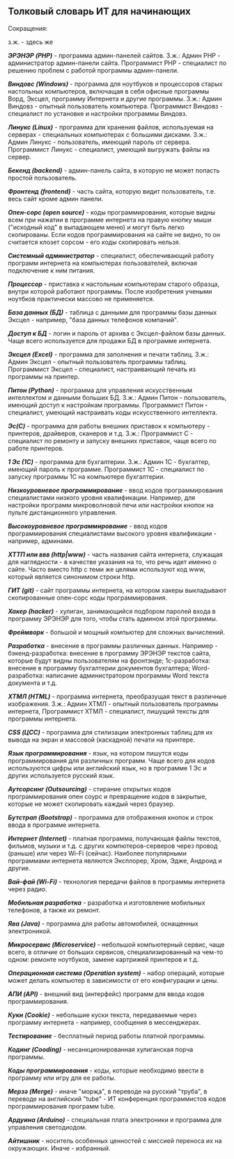 ## Толковый словарь ИТ для начинающих

Сокращения:

з.ж. - здесь же

***ЭРЭНЭР (PHP)*** - программа админ-панелей сайтов. З.ж.: Админ РНР - администратор админ-панели сайта. Программист РНР - специалист по решению проблем с работой программы админ-панели. 

***Виндовс (Windows)*** - программа для ноутбуков и процессоров старых настольных компьютеров, включащая в себя офисные программы Ворд, Эксцел, программу Интернета и другие программы. З.ж.: Админ Виндовз - опытный пользователь компьютера. Программист Виндовз - специалист по установке и настройки программы Виндовз.

***Линукс (Linux)*** - программа для хранения файлов, используемая на серверах - специальных компьютерах с большими дисками. З.ж.: Админ Линукс - пользователь, имеющий пароль от сервера. Программист Линукс - специалист, умеющий выгружать файлы на сервер. 

***Бекенд (backend)*** - админ-панель сайта, в которую не может попасть простой пользователь. 

***Фронтенд (frontend)*** - часть сайта, которую видит пользователь, т.е. весь сайт кроме админ панели. 

***Опен-сорс (open source)*** - коды программирования, которые видны всем при нажатии в программе интернета на правую кнопку мыши ("исходный код" в выпадающем меню) и могут быть легко скопированы. Если кодов программирования на сайте не видно, то он считается клозет сорсом - его коды скопировать нельзя. 

***Системный администратор*** - специалист, обеспечивающий работу программ интернета на компьютерах пользователей, включая подключение к ним питания.

***Процессор*** - приставка к настольным компьютерам старого образца, внутри которой работают программы. После изобретения учеными ноутбков практически массово не применяется.

***База данных (БД)*** - таблица с данными для программы базы данных Эксцел - например, "база данных телефонов компаний".

***Доступ к БД*** - логин и пароль от архива с Эксцел-файлом базы данных. Чаще всего используется для продажи БД в программе интернета. 

***Эксцел (Excel)*** - программа для заполнения и печати таблиц. З.ж.: Админ Эксцел - опытный пользователь программы таблиц. Программист Эксцел - специалист, настраивающий печать из программы на принтер.

***Питон (Python)*** - программа для управления искусственным интеллектом и данными больших БД. З.ж.: Админ Питон - пользователь, имеющий доступ к настройкам программы. Программист Питон - специалист, умеющий настраивать коды искусственного интеллекта. 

***Эс(C)*** - программа для работы внешних приставок к компьютеру - принтеров, драйверов, сканеров и т.д. З.ж.: Программист С - специалист по ремонту и запуску внешних приставок, чаще всего по работе принтеров. 

***1 Эс (1C)*** - программа для бухгалтерии.  З.ж.: Админ 1С - бухгалтер, имеющий пароль к программе. Программист 1С - специалист по запуску программы 1С на компьютере бухгалтерии. 

***Низкоуровневое программирование*** - ввод кодов программирования специалистами низкого уровня квалификации. Например, для настройки программ микроволновой печи или настройки кнопок на пульте дистанционного управления. 

***Высокоуровневое программирование*** - ввод кодов программирования специалистами высокого уровня квалификации - например, админами. 

***ХТТП или ввв (http|www)*** - часть названия сайта интернета, служащая для наглядности  - в качестве указания на то, что речь идет именно о сайте. Часто вместо http с теми же целями используют код www, который является синонимом строки http. 

***ГИТ (git)*** - сайт программы интернета, на котором хакеры выкладывают скопированные опен-сорс коды программирования. 

***Хакер (hacker)*** - хулиган, занимающийся подбором паролей входа в программу ЭРЭНЭР для того, чтобы стать админом этой программы. 

***Фреймворк*** - большой и мощный компьютер для сложных вычислений. 

***Разработка*** - внесение в программы различных данных. Например - бэкенд-разработка: внесение в программу ЭРЭНЭР текстов сайта, которые будут видны пользователям на фронтэнде; 1с-разработка: внесение в программу бухгалтерии документов бухгалтера; Word-разработка: написание администратором программы Word текста документа и т.д.

***ХТМЛ (HTML)*** - программа интернета, преобразущая текст в различные изображения.  З.ж.: Админ ХТМЛ - опытный пользователь программы интернета, Программист ХТМЛ - специалист, пишущий тексты для программы интернета. 

***CSS (ЦСС)*** - программа для стилизации электронных таблиц для их вывода на экран и массовой (каскадной) печати на принтере. 

***Язык программирования*** - язык, на котором пишутся коды программирования для различных программ. Чаще всего для кодов используются цифры или английский язык, но в программе 1 Эс и других используется русский язык. 

***Аутсорсинг (Outsourcing)*** - стирание открытых кодов программирования опен соурс и превращение кодов в закрытые, которые не может скопировать каждый через браузер.

***Бутстрап (Bootstrap)*** - программа для отображения кнопок и строк ввода в программе интернета.

***Интернет (Internet)*** - платная программа, получающая файлы текстов, фильмов, музыки и т.д. с других компютеров-серверов
через провод (раньше) или через Wi-Fi (сейчас). Наиболее популярными программами интернета являются Эксплорер, Хром, Эдже, Андроид и другие.

***Вай-фай (Wi-Fi)*** - технология передачи файлов в программы интернета через радио. 

***Мобильная разработка*** - разработка и изготовление мобильных телефонов, а также их ремонт. 

***Ява (Java)*** - программа для работы автомобилей, оснащенных электроникой. 

***Микросервис (Microservice)*** - небольшой компьютерный сервис, чаще всего, в отличие от больших сервисов, специализированный на чем-то одном: ремонте ноутбуков, замене картрижей принтеров и т.д.

***Операционная система (Operation system)*** - набор операций, которые может делать компьютер в зависимости от его конфигурации и цены. 

***АПИ (API)*** - внешний вид (интерфейс) программ для ввода кодов программирования.

***Куки (Cookie)*** - небольшие куски текста, передаваемые через программу интернета - например, сообщения в мессенджерах.

***Тестирование*** - бесплатный период работы платной программы. 

***Кодинг (Cooding)*** - несанкционированная хулиганская порча программы. 

***Коды программирования*** - коды, которые необходимо ввести в программу или игру для ее работы. 

***Мерзә (Merge)*** - иначе "морҗа", в переводе на русский "труба", в переводе на английский "tube" - ИТ конференция  программистов кодов программирования программ tube. 

***Ардуина (Arduino)*** - специальная плата электроники и программа для управления светодиодом. 

***Айтишник*** - носитель особенных ценностей с миссией переноса их на окружающих. Иначе - избранный. 

